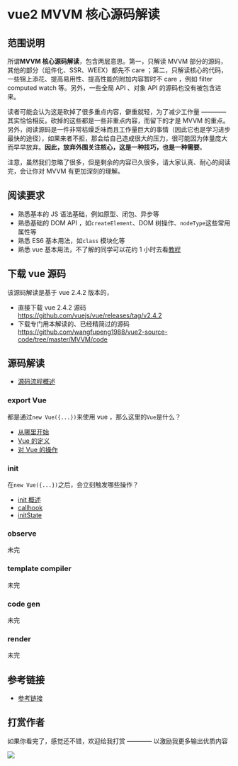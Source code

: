# vue2 MVVM 核心源码解读

## 范围说明

所谓**MVVM 核心源码解读**，包含两层意思。第一，只解读 MVVM 部分的源码，其他的部分（组件化、SSR、WEEX）都先不 care ；第二，只解读核心的代码，一些锦上添花、提高易用性、提高性能的附加内容暂时不 care ，例如 filter computed watch 等。另外，一些全局 API 、对象 API 的源码也没有被包含进来。

读者可能会认为这是砍掉了很多重点内容，僻重就轻，为了减少工作量 ———— 其实恰恰相反。砍掉的这些都是一些非重点内容，而留下的才是 MVVM 的重点。另外，阅读源码是一件非常枯燥乏味而且工作量巨大的事情（因此它也是学习进步最快的途径），如果来者不拒，那会给自己造成很大的压力，很可能因为体量庞大而早早放弃。**因此，放弃外围关注核心，这是一种技巧，也是一种需要**。

注意，虽然我们忽略了很多，但是剩余的内容已久很多，请大家认真、耐心的阅读完，会让你对 MVVM 有更加深刻的理解。

## 阅读要求

- 熟悉基本的 JS 语法基础，例如原型、闭包、异步等
- 熟悉基础的 DOM API ，如`createElement`、DOM 树操作、`nodeType`这些常用属性等
- 熟悉 ES6 基本用法，如`class` 模块化等
- 熟悉 vue 基本用法，不了解的同学可以花约 1 小时去看[教程](https://cn.vuejs.org/v2/guide/)

## 下载 vue 源码

该源码解读是基于 vue 2.4.2 版本的，

- 直接下载 vue 2.4.2 源码 https://github.com/vuejs/vue/releases/tag/v2.4.2
- 下载专门用本解读的、已经精简过的源码 https://github.com/wangfupeng1988/vue2-source-code/tree/master/MVVM/code

## 源码解读

- [源码流程概述](./wiki/start.md)

### export Vue

都是通过`new Vue({...})`来使用 vue ，那么这里的`Vue`是什么？

- [从哪里开始](./wiki/export-vue/01-从哪里开始.md)
- [Vue 的定义](./wiki/export-vue/02-Vue的定义.md)
- [对 Vue 的操作](./wiki/export-vue/03-对Vue的操作.md)

### init

在`new Vue({...})`之后，会立刻触发哪些操作？

- [init 概述](./wiki/init/01-概述.md)
- [callhook](./wiki/init/02-callhook.md)
- [initState](./wiki/init/03-initState.md)

### observe

未完

### template compiler

未完

### code gen

未完

### render

未完

## 参考链接

- [参考链接](./REFERENCE-LINKS.md)

## 打赏作者

如果你看完了，感觉还不错，欢迎给我打赏 ———— 以激励我更多输出优质内容

![](https://camo.githubusercontent.com/e1558b631931e0a1606c769a61f48770cc0ccb56/687474703a2f2f696d61676573323031352e636e626c6f67732e636f6d2f626c6f672f3133383031322f3230313730322f3133383031322d32303137303232383131323233373739382d313530373139363634332e706e67)